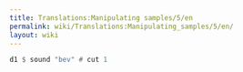 ```yaml
---
title: Translations:Manipulating samples/5/en
permalink: wiki/Translations:Manipulating_samples/5/en/
layout: wiki
---
```


``` Haskell
d1 $ sound "bev" # cut 1
```
